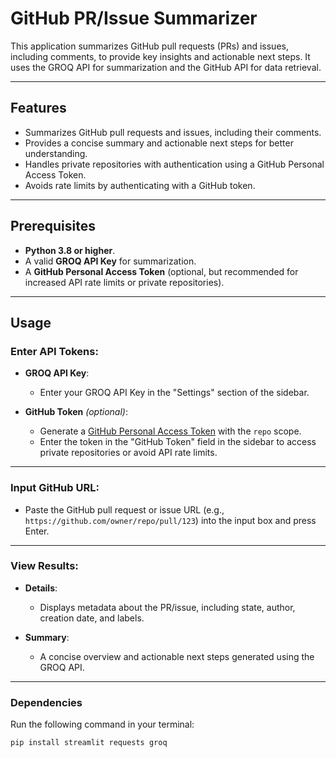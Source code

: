# GitHub PR/Issue Summarizer

This application summarizes GitHub pull requests (PRs) and issues, including comments, to provide key insights and actionable next steps. It uses the GROQ API for summarization and the GitHub API for data retrieval.

---

## Features

- Summarizes GitHub pull requests and issues, including their comments.
- Provides a concise summary and actionable next steps for better understanding.
- Handles private repositories with authentication using a GitHub Personal Access Token.
- Avoids rate limits by authenticating with a GitHub token.

---

## Prerequisites

- **Python 3.8 or higher**.
- A valid **GROQ API Key** for summarization.
- A **GitHub Personal Access Token** (optional, but recommended for increased API rate limits or private repositories).

---
## Usage

### Enter API Tokens:

- **GROQ API Key**:
  - Enter your GROQ API Key in the "Settings" section of the sidebar.

- **GitHub Token** *(optional)*:
  - Generate a [GitHub Personal Access Token](https://github.com/settings/tokens) with the `repo` scope.
  - Enter the token in the "GitHub Token" field in the sidebar to access private repositories or avoid API rate limits.

---

### Input GitHub URL:

- Paste the GitHub pull request or issue URL (e.g., `https://github.com/owner/repo/pull/123`) into the input box and press Enter.

---

### View Results:

- **Details**:
  - Displays metadata about the PR/issue, including state, author, creation date, and labels.
  
- **Summary**:
  - A concise overview and actionable next steps generated using the GROQ API.

---
### Dependencies

Run the following command in your terminal:

```bash
pip install streamlit requests groq

